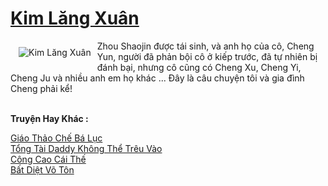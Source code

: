 <a href="https://truyentiki.com/kim-lang-xuan.30732/" title="Kim Lăng Xuân"><h1>Kim Lăng Xuân</h1></a><div style="display:table"><img align="right" style="float: left; padding: 10px;" src="https://truyentiki.com/a/img/str/src/30732.jpg" alt="Kim Lăng Xuân">Zhou Shaojin được tái sinh, và anh họ của cô, Cheng Yun, người đã phản bội cô ở kiếp trước, đã tự nhiên bị đánh bại, nhưng cô cũng có Cheng Xu, Cheng Yi, Cheng Ju và nhiều anh em họ khác ... Đây là câu chuyện tôi và gia đình Cheng phải kể!</div><p><br><b>Truyện Hay Khác :</b></p><a href="https://truyentiki.com/giao-thao-che-ba-luc.30731/" alt="Giáo Thảo Chế Bá Lục">Giáo Thảo Chế Bá Lục</a><br/><a href="https://github.com/nownovels/top500/tree/master/truyenhay/33935/" alt="Tổng Tài Daddy Không Thể Trêu Vào">Tổng Tài Daddy Không Thể Trêu Vào</a><br/><a href="https://github.com/nownovels/top500/tree/master/truyenhay/33723/" alt="Công Cao Cái Thế">Công Cao Cái Thế</a><br/><a href="https://truyentiki.wordpress.com/2020/06/08/bat-diet-vo-ton/" alt="Bất Diệt Võ Tôn">Bất Diệt Võ Tôn</a><br/>